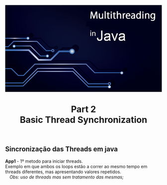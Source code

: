 <img src="../READMEs_sorces/Multithreading-Java.png" alt="Sistemas Distribuidos - Rafael Alves" align="center"/>

<h1 align="center">Part 2<br>Basic Thread Synchronization</h1>
<br>
<h2>Sincronização das Threads em java</h2>

<p><strong>App1</strong> - 1º metodo para iniciar threads.<br>
                           Exemplo em que ambos os loops estão a correr ao mesmo tempo em threads diferentes, mas apresentando valores repetidos.<br>
                           <em>&emsp;Obs: uso de threads mas sem tratamento das mesmas;</p></em>
<br>
<br>



